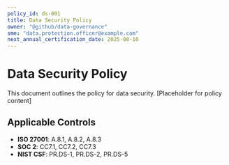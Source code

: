 ```yaml
---
policy_id: ds-001
title: Data Security Policy
owner: "@github/data-governance"
sme: "data.protection.officer@example.com"
next_annual_certification_date: 2025-08-10
---
```


# Data Security Policy

This document outlines the policy for data security. [Placeholder for policy content]

## Applicable Controls

* **ISO 27001**: A.8.1, A.8.2, A.8.3
* **SOC 2**: CC7.1, CC7.2, CC7.3
* **NIST CSF**: PR.DS-1, PR.DS-2, PR.DS-5
